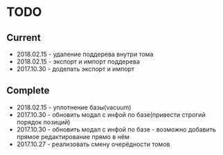 # TODO


## Current
- 2018.02.15 - удаление поддерева внутри тома
- 2018.02.15 - экспорт и импорт поддерева
- 2017.10.30 - доделать экспорт и импорт



## Complete
- 2018.02.15 - уплотнение базы(vacuum)
- 2017.10.30 - обновить модал с инфой по базе(привести строгий порядок позиций)
- 2017.10.30 - обновить модал с инфой по базе - возможно добавить прямое редактирование прямо в нём
- 2017.10.27 - реализовать смену очерёдности томов
